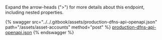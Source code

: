 Expand the arrow-heads (">") for more details about this endpoint, including nested properties.  

 {% swagger src="../../.gitbook/assets/production-dfns-api-openapi.json" path="/assets/asset-accounts" method="post" %}
[production-dfns-api-openapi.json](../../.gitbook/assets/production-dfns-api-openapi.json)
{% endswagger %}
